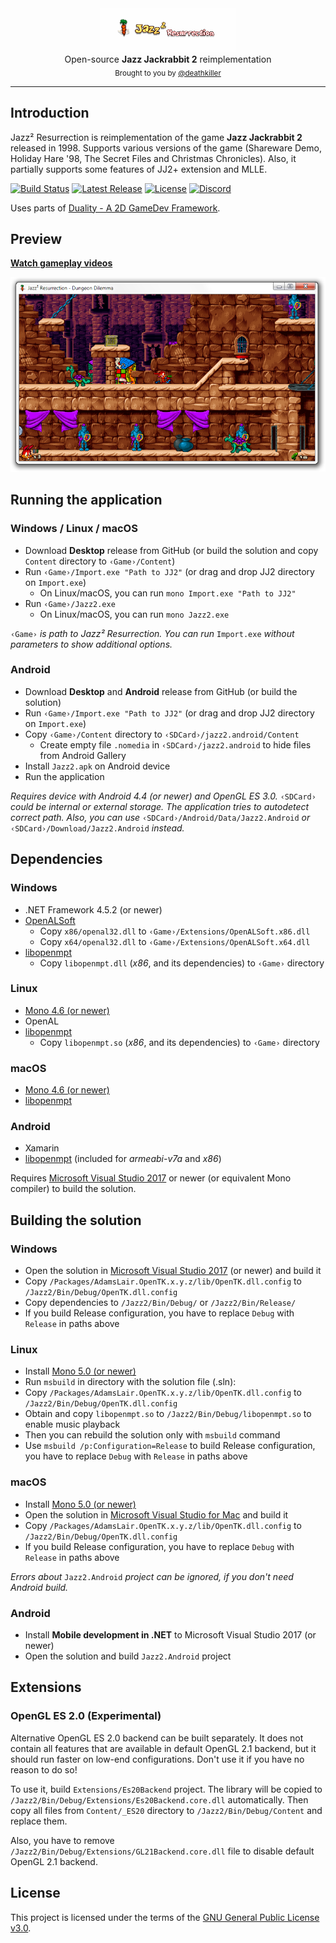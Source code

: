 <div align="center">
    <a href="https://github.com/deathkiller/jazz2"><img src="https://raw.githubusercontent.com/deathkiller/jazz2/master/Docs/Logo.gif" alt="Jazz² Resurrection" title="Jazz² Resurrection"></a>
</div>

<div align="center">
    Open-source <strong>Jazz Jackrabbit 2</strong> reimplementation
</div>

<div align="center">
  <sub>
    Brought to you by <a href="https://github.com/deathkiller">@deathkiller</a>
  </sub>
</div>
<hr/>


## Introduction
Jazz² Resurrection is reimplementation of the game **Jazz Jackrabbit 2** released in 1998. Supports various versions of the game (Shareware Demo, Holiday Hare '98, The Secret Files and Christmas Chronicles). Also, it partially supports some features of JJ2+ extension and MLLE.

[![Build Status](https://img.shields.io/appveyor/ci/deathkiller/jazz2.svg?logo=visual-studio-code&logoColor=ffffff)](https://ci.appveyor.com/project/deathkiller/jazz2)
[![Latest Release](https://img.shields.io/github/release/deathkiller/jazz2.svg)](https://github.com/deathkiller/jazz2/releases)
[![License](https://img.shields.io/github/license/deathkiller/jazz2.svg)](https://github.com/deathkiller/jazz2/blob/master/LICENSE)
[![Discord](https://img.shields.io/discord/355651795390955520.svg?color=839ef7&label=chat&logo=discord&logoColor=ffffff&labelColor=586eb5)](https://discord.gg/Y7SBvkD)

Uses parts of [Duality - A 2D GameDev Framework](https://duality.adamslair.net/).


## Preview
[**Watch gameplay videos**](https://www.youtube.com/playlist?list=PLfrN-pyVL7k6n2VJF197F0yVOZq4EPTsP)

<div align="center">
    <img src="https://raw.githubusercontent.com/deathkiller/jazz2/master/Docs/Screen1.png" alt="Preview">
</div>


## Running the application
### Windows / Linux / macOS
* Download **Desktop** release from GitHub (or build the solution and copy `Content` directory to `‹Game›/Content`)
* Run `‹Game›/Import.exe "Path to JJ2"` (or drag and drop JJ2 directory on `Import.exe`)
  * On Linux/macOS, you can run `mono Import.exe "Path to JJ2"`
* Run `‹Game›/Jazz2.exe`
  * On Linux/macOS, you can run `mono Jazz2.exe`

`‹Game›` *is path to Jazz² Resurrection. You can run* `Import.exe` *without parameters to show additional options.*

### Android
* Download **Desktop** and **Android** release from GitHub (or build the solution)
* Run `‹Game›/Import.exe "Path to JJ2"` (or drag and drop JJ2 directory on `Import.exe`)
* Copy `‹Game›/Content` directory to `‹SDCard›/jazz2.android/Content` 
  * Create empty file `.nomedia` in `‹SDCard›/jazz2.android` to hide files from Android Gallery
* Install `Jazz2.apk` on Android device
* Run the application

*Requires device with Android 4.4 (or newer) and OpenGL ES 3.0.* `‹SDCard›` *could be internal or external storage.
The application tries to autodetect correct path. Also, you can use* `‹SDCard›/Android/Data/Jazz2.Android` *or* `‹SDCard›/Download/Jazz2.Android` *instead.*


## Dependencies
### Windows
* .NET Framework 4.5.2 (or newer)
* [OpenALSoft](https://github.com/opentk/opentk-dependencies)
  * Copy `x86/openal32.dll` to `‹Game›/Extensions/OpenALSoft.x86.dll`
  * Copy `x64/openal32.dll` to `‹Game›/Extensions/OpenALSoft.x64.dll`
* [libopenmpt](https://lib.openmpt.org/libopenmpt/download/)
  * Copy `libopenmpt.dll` (*x86*, and its dependencies) to `‹Game›` directory

### Linux
* [Mono 4.6 (or newer)](http://www.mono-project.com/download/#download-lin)
* OpenAL
* [libopenmpt](https://lib.openmpt.org/libopenmpt/download/)
  * Copy `libopenmpt.so` (*x86*, and its dependencies) to `‹Game›` directory

### macOS
* [Mono 4.6 (or newer)](http://www.mono-project.com/download/#download-mac)
* [libopenmpt](https://lib.openmpt.org/libopenmpt/)

### Android
* Xamarin
* [libopenmpt](https://lib.openmpt.org/libopenmpt/download/) (included for *armeabi-v7a* and *x86*)

Requires [Microsoft Visual Studio 2017](https://www.visualstudio.com/) or newer (or equivalent Mono compiler) to build the solution.


## Building the solution
### Windows
* Open the solution in [Microsoft Visual Studio 2017](https://www.visualstudio.com/) (or newer) and build it
* Copy `/Packages/AdamsLair.OpenTK.x.y.z/lib/OpenTK.dll.config` to `/Jazz2/Bin/Debug/OpenTK.dll.config`
* Copy dependencies to `/Jazz2/Bin/Debug/` or `/Jazz2/Bin/Release/`
* If you build Release configuration, you have to replace `Debug` with `Release` in paths above

### Linux
* Install [Mono 5.0 (or newer)](http://www.mono-project.com/download/#download-lin)
* Run `msbuild` in directory with the solution file (.sln):
* Copy `/Packages/AdamsLair.OpenTK.x.y.z/lib/OpenTK.dll.config` to `/Jazz2/Bin/Debug/OpenTK.dll.config`
* Obtain and copy `libopenmpt.so` to `/Jazz2/Bin/Debug/libopenmpt.so` to enable music playback
* Then you can rebuild the solution only with `msbuild` command
* Use `msbuild /p:Configuration=Release` to build Release configuration, you have to replace `Debug` with `Release` in paths above

### macOS
* Install [Mono 5.0 (or newer)](http://www.mono-project.com/download/#download-mac)
* Open the solution in [Microsoft Visual Studio for Mac](https://www.visualstudio.com/vs/visual-studio-mac/) and build it
* Copy `/Packages/AdamsLair.OpenTK.x.y.z/lib/OpenTK.dll.config` to `/Jazz2/Bin/Debug/OpenTK.dll.config`
* If you build Release configuration, you have to replace `Debug` with `Release` in paths above

*Errors about* `Jazz2.Android` *project can be ignored, if you don't need Android build.*

### Android
* Install **Mobile development in .NET** to Microsoft Visual Studio 2017 (or newer)
* Open the solution and build `Jazz2.Android` project


## Extensions
### OpenGL ES 2.0 (Experimental)
Alternative OpenGL ES 2.0 backend can be built separately. It does not contain all features
that are available in default OpenGL 2.1 backend, but it should run faster on low-end configurations.
Don't use it if you have no reason to do so!

To use it, build `Extensions/Es20Backend` project. The library will be copied to
`/Jazz2/Bin/Debug/Extensions/Es20Backend.core.dll` automatically.
Then copy all files from `Content/_ES20` directory to `/Jazz2/Bin/Debug/Content` and replace them.

Also, you have to remove `/Jazz2/Bin/Debug/Extensions/GL21Backend.core.dll` file to disable default OpenGL 2.1 backend.


## License
This project is licensed under the terms of the [GNU General Public License v3.0](./LICENSE).